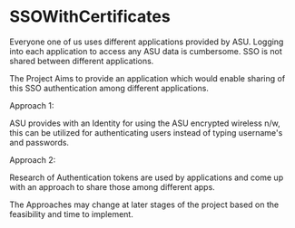 # SSOWithCertificates


Everyone one of us uses different applications provided by ASU. Logging into each application to access any ASU data is cumbersome. SSO is not shared between different applications.

The Project Aims to provide an application which would enable sharing of this SSO authentication among different applications. 

Approach 1:

ASU provides with an Identity for using the ASU encrypted wireless n/w, this can be utilized for authenticating users instead of typing username's and passwords.

Approach 2:

Research of Authentication tokens are used by applications and come up with an approach to share those among different apps.


The Approaches may change at later stages of the project based on the feasibility and time to implement.
